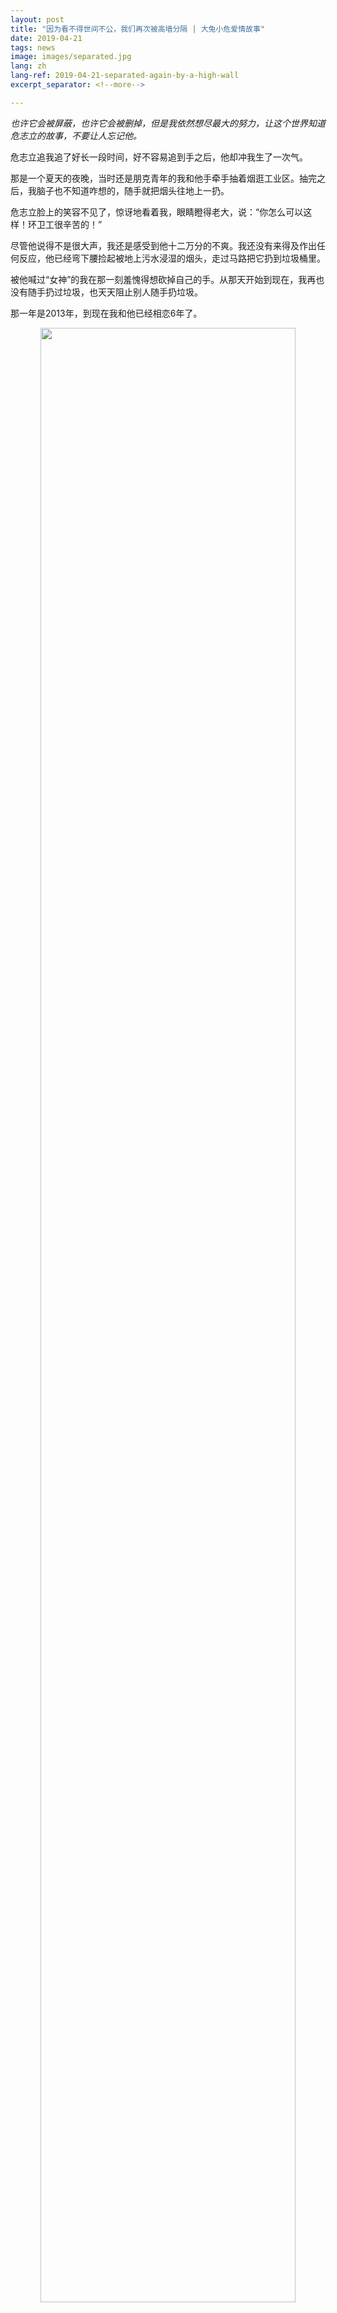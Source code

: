 ```yaml
---
layout: post
title: "因为看不得世间不公，我们再次被高墙分隔 | 大兔小危爱情故事"
date: 2019-04-21
tags: news
image: images/separated.jpg
lang: zh
lang-ref: 2019-04-21-separated-again-by-a-high-wall
excerpt_separator: <!--more-->

---
```


<em>也许它会被屏蔽，也许它会被删掉，但是我依然想尽最大的努力，让这个世界知道危志立的故事，不要让人忘记他。</em>

危志立追我追了好长一段时间，好不容易追到手之后，他却冲我生了一次气。

那是一个夏天的夜晚，当时还是朋克青年的我和他手牵手抽着烟逛工业区。抽完之后，我脑子也不知道咋想的，随手就把烟头往地上一扔。

危志立脸上的笑容不见了，惊讶地看着我，眼睛瞪得老大，说：“你怎么可以这样！环卫工很辛苦的！”

尽管他说得不是很大声，我还是感受到他十二万分的不爽。我还没有来得及作出任何反应，他已经弯下腰捡起被地上污水浸湿的烟头，走过马路把它扔到垃圾桶里。

被他喊过“女神”的我在那一刻羞愧得想砍掉自己的手。从那天开始到现在，我再也没有随手扔过垃圾，也天天阻止别人随手扔垃圾。

那一年是2013年，到现在我和他已经相恋6年了。

<div style="text-align:center"><img src="/images/separated4.jpg" width="90%"/><br>我们的结婚照，是在我家中搭了个棚，请朋友来ISLET拍的，他穿着黑裙子<br></div>

<em>一个特别的爱情故事</em>

这是一个很特别的爱情故事。它包含了一个怼天怼地的女权主义者、一个温柔得从来没有人看见过他吵架的工人权益维护者的成长经历。它包含了两次刑事拘留，包含了一群人的生离死别，包含了周星驰式的无厘头幽默，包含了社会运动者们的友谊和智慧。

第一次见到危志立本人是在2013年，他当时在深圳手牵手工友活动中心工作。那天危志立穿着一件洗得泛白甚至有一个破洞的T恤，踢着拖鞋，一头长得可以扎起来的卷发用发箍随意地压在天灵盖上。一米八的身高，手长腿长，脸长得像一条龙，额高眼大。不算邋遢，但这种打扮似乎有点浪费了那么好看的皮囊。

6年之后，当他因为帮助尘肺病工人追讨赔偿而被深圳警方刑事拘留的时候，一些工友在朋友圈回忆他时总会提到：“他穿得破破烂烂的，工友们每次见了都想给他打钱买衣服。”

<div style="text-align:center"><img src="/images/separated3.jpg" width="90%"/><br>北外版《阴道说》上演遭主流社会嘲讽的时候，小危响应女权行动者的号召，拍的声援照<br></div>

其实危志立家庭条件还没有穷到连像样的衣服都买不起。他母亲是一名工人，在码头做文职，一做就是30年。父亲的职业生涯略有点颠簸，做过工人，开过出租车，当过精神病院护士。这个小小的家庭经济条件算是清贫，所以危志立从小就没有多少物质上的追求，节俭简单。寿司刺身之类的新潮食品，在大学毕业之前都不怎么吃过。

但是这对工人父母努力地给他提供最好的精神教育，他们从不吝啬于给他买书。他们要求他在书中寻找人生的意义。当小朋友们还在欢乐天地买代币玩游戏机的时候，他就在看《红与黑》、《悲惨世界》。中学的时候他不经意看到《资本论》，觉得很有趣，但是那大部头死贵死贵，危妈妈就给他买了简装版，他看完之后，就在中学的图书馆翻出砖头厚的全译本活生生地啃完。他什么书都看，在书中他学会了什么叫剥削，什么是社会结构，什么是自由民主，什么叫关怀底层。

<div style="text-align:center"><img src="/images/separated1.jpg" width="90%"/><br>我经常想把他打扮得漂漂亮亮的，他就是不肯，他说不喜欢西装革履<br></div>

危志立的外公解放前是一个码头苦力，解放后就成为了一个码头搬运工，还获得过政府颁发的劳模称号。码头苦力活重，工人们多是互相照应的好兄弟。

危志立从小就在码头长大，看到因为干体力活而落得一身病的工人叔叔伯伯，腰椎间盘突出让他们痛得连痛苦的表情都做不出来。但同时，他也看见他们之间真诚的交往方式，如对待亲人般地在苦活之中互相扶持，你帮我多搬一袋货，我帮你预留一碗饭。尽管危志立自己没有做过多少重活，但工人们的状态已经长成了他一条血管，连通他的心脏。

我从小也没有吃过多少苦，家庭勉强小康。在认识危志立之前，我很少接触工人议题。但是他就天天在我耳边，把我们路上见到的各个工种的工人的生存状态都说了遍，让我不得不有了更加多思考：为什么环卫工、建筑工们那么勤奋，却总是那么穷？不是因为懒也不是因为笨，而是这个社会出现了结构性的问题，这些问题让有钱的人越来越有钱，穷苦的人越来越穷困。

年轻的工人也许还有更多机会谋生，但是上了年纪的大姐大哥们就只能做最脏最累的活儿。尽管我们都在讴歌环卫工等等职业是城市美容师，但是这些城市美容师住在城中村黑黝黝的房子里，腰拉伤了没有医保的就只能贴点药膏，第二天继续4点起床出去扫大街。

这些我很少考虑的事情，危志立逼我去思考。如果他不是我男朋友，我可能已经往他脸上踩一脚让他安静别吵了。但是他就是这样执着，一天给我讲三个案例，耐性长得像拉伸了两米的口香糖一样死都不断，终于我也成为了一个关注工人权益的女权主义者。我想他也是这样用唐僧一般的耐心来做其他工人教育的吧。

<strong>一个很纯粹很简单的boy</strong>

就像很多人会来问我是怎样成为一个女权主义者一样，我也会问他是怎样开始关注工人权益的。他的这个故事依然很简单，甚至有点顺理成章。

那一年他20岁。

像危志立这种从小就同情弱势的人，从成年开始就有定期献血的习惯。他在学校的献血站排队等献血时，随手翻开了宣传栏上一个小册子。

那是一个宣传职业健康安全的小册子，这一期介绍的，正是尘肺病建筑工人的悲惨状况。

广东深圳的地质以轻度风化花岗岩为主，质地坚硬。作业时，地表之下的花岗岩碎成粉末，沉积在地洞里风钻工人的肺部。吸入大量粉尘而导致肺部碳化的风钻工，每一次呼吸都痛彻心扉。而尘肺病是一种绝症，患者只能不停咳出黑痰，看着家中幼小孩子和年迈父母，一天比一天更虚弱地等死。

“那个黑色蜂窝状的肺，让我恐惧。那个老人抱着小孩哭的照片，简直让我像得了尘肺病一样有那么几秒没有办法呼吸。”危志立回忆起那个瞬间，用手捂住了自己的胸口。

<div style="text-align:center"><img src="/images/separated6.png" width="90%"/><br>小危的一个朋友圈。图中王大哥已经逝世，就在去年大年三十的前两天。<br></div>

那次献血就像命运往他背上踹了一脚，把他从图书馆直接踹出了校园。危志立在广州大学新闻系读书的四年来，逃课无数。他的大学室友Ken回忆说：“那时候全世界都逃课回宿舍打游戏，而他这个怪胎就逃课去中山大学听讲座。”

在中大，他认识了社会学一些老师和学生。大四那一年，他跟随社会学界大咖学者潘毅的调研团队，一起去了各省调研尘肺病工人的生存状况。潘毅是他的偶像，年轻学者带着底层关怀进入工厂做调研的激情，与他想要改变这个世界的急切不谋而合。我不知道他在调研的时候看到的景象是怎样的，但是我知道，参与调研之后，他想都没有想就走上了服务工人的职业生涯，至今从来没有回头看过一眼。

和他在一起6年，我够胆说很了解他吧。至少我能理解，他为什么会别人的权利而把自己心肝眼儿全部都掏出来帮助别人。

他虽然是内心温柔的人，但其实他很纯粹，甚至很固执。一个名叫FIFA的单机足球游戏他玩了5年，一本陀思妥耶夫斯基的《罪与罚》他从头到尾翻了10次。中学的时候打街头篮球，为了练习那些优雅的篮球动作，他一下课就会跑去任何一个空地练习，对着镜子练习，有时候没有带篮球，他也模拟自己在插花和过人。他的好朋友小填说，危志立老是吹嘘自己练习篮球的时候，“一个月可以穿坏一双回力”。

这个固执的boy一旦认准了自己人生的意义是要帮助弱势的工人拿回自己应得的权利之后，他就不会退缩的，我也一样。同样是社会活动者的我，从小没有遭遇过什么性别不公的状况，但是正义和公平是我的绝对追求，我眼里看不得别人遭遇不公平。

别人评价我和小危“一身侠气”，这个评价不算夸张。我们都是在90年代仙侠文化中长大的孩子，出身并不富裕但是总算不愁吃穿。从小我们受到媒体和学校的教育，是要路见不平，拔刀相助；遇到不公义，我们必须站出来帮忙发声，不然我们没法成为理想的自己。

也许我们探索人生意义的方式和很多同龄人不一样，人生的意义不仅仅是自己安乐享福，也不仅仅是阖家安康，更重要的是用自己有限的能量来撬动这个大大的世界，改变不平等的现象，让每一个生活在其中的人都能不受压迫地活着。

我的确做到过以微小个人之力改变大命运的事情：2012年的时候我们用行为艺术的方式呼吁最高法院免除一位受暴妇女的死罪，我们用纱布把自己包裹得如同受家暴的妇女，到全国8个城市的法院门前静默抗议。事件经过媒体报道之后形成了很强大的舆论，最后这位受暴妇女得以免死。

我和危志立就这样一直互相勉励，用自己每天做出的小改变来擦除对方因为行动带来的恐惧感。在我们的关系中，爱情也许比逛街吃饭、激情性欲、柴米油盐要往前一点点，这一点点的社会责任感让我们牵着的手从来没有松开过。

<div style="text-align:center"><img src="/images/separated7.png" width="90%"/><br>我们第一次约会：为反性侵倡导拍照<br></div>

<strong>帮助尘肺工人，他被刑拘了</strong>

危志立在毕业之后，马上到了手牵手工友活动中心工作。中心无奈被关停之后，危志立开始做回他大学专业相关的事情：在工人资讯自媒体平台“新生代”做编辑。

他文风清奇，最喜欢用港产片配图来编辑一些工人生活、工作相关的文章。因为他们比较倾向于用马克思主义的分析框架来看待劳资问题，所以大家轮流用的笔名都姓马。他最喜欢用的那个笔名，叫“马小玲”，其实是港剧《我和僵尸有个约会》里面驱鬼侠女的名字——他不是一个外人想象中那样喜欢喊口号、竖大旗的马克思主义者，而是一个能够用工友爱看的方式来写文章的、有趣的社会工作者。

我看他们的东西不多，但是常常喜欢看他那个“妇女周报”的栏目。在那个栏目里，他们经常讨论一些属于女工人的议题：月经假、职场性骚扰、孕妇工人权益、家庭暴力、母亲负担等等。我知道工友们都很喜欢看他写的东西，也更喜欢和他交谈玩闹。

有时候他出去见一些以前认识的工友朋友，总有一些大姐说他那么瘦，疼爱地塞给他一些水果、点心，一定要他带回来和家人一起吃，补补营养。有一次我腹泻躺在家中半死不活，他出去见在超市打工的工友大姐，大姐送了一支药给他，叮嘱了半天使用方法，让他回来给我吃。

<div style="text-align:center"><img src="/images/separated8.png" width="90%"/><br>这是小危在手牵手工友活动室的工作照<br></div>

如果不是用心待人，我相信也不会有那么多工友关心他的日常生活，在意他家人的健康状况。

后来，湖南的尘肺病工友继续去深圳维权了。尘肺病工人这个议题可能是他心里最隐隐作痛的部分了吧。他知道去帮助他们是危险的，因为警察都使用暴力对待这些工人了，而搞劳工援助的很多工作者都被陆续抓走。但是，他不能光看着这一切发生和消逝啊。

他对我说：“无论如何，我不能不帮。”

一条村里几乎所有人都来深圳做风钻工人，职安健设施太糟糕了，有的人只能把一个口罩天天洗了再戴回地洞里工作。而粉尘就这样腐蚀了他们的肺。一开始他们不知道什么回事，医院也把他们当成肺结核来医治。后来，这群工人大部分都患上了这个怪病。

他们为深圳建造大楼，却因此赔上了自己的健康。他们去讨要赔偿，却总是有一些人不给他们开诊断书，也不让他们确认劳动关系。他们一边咳嗽咳出黑痰，一边在自己建设的混凝土森林里讨要赔偿。

危志立很少哭，但是他跟我说一位工友的家庭现状的时候，他哭了。那位工友已经因为尘肺病死去了，死的时候很痛苦，窒息状。他的哥哥也因为尘肺病死去了，他的弟弟也因为尘肺病死去了。现在全家只剩下80多岁的母亲，和患上了尘肺病的最小的弟弟。弟弟身体状况一天不如一天，老母亲只能在旁边看着。洗肺什么的，只对一些人有效，而这位弟弟，已经无法通过洗肺来缓解痛苦了。

危志立外公过世的时候，帮忙料理后事的他没有哭；我因为反性骚扰被刑拘的时候，帮忙安慰我父母的他没有哭；打篮球摔断手他没有哭；只有在这次，我看见他哭了。

当然他知道哭和同情是没有用的，于是不停地在“新生代”这个平台上发布工友的状况，更新他们维权的内容。文章被删了，他就重新发，每一个字是是从工友的血汗中提炼出来的。

1月份的时候，他的同事杨郑君（包子）因为帮助尘肺病工友而被警察刑拘了。我很担心，几次想开口对危志立说不要再发了，要不然放弃吧。但是我又说不出口，工友确实是很惨，从现场发来的消息看到，他们不仅自己被控制，有的家属甚至孕妇，都有被推搡的情况。老弱病孕，那是一个多么凄凉的场景啊。

我怎么好意思叫自己的丈夫不要再去帮助他们？但是我害怕啊，我害怕他像我一样因为做了政府不喜欢的事情而被刑拘。看守所的生活是艰难的，我不希望我爱的人遭遇我曾经经历的艰难。

他其实也害怕，我想没有人不害怕离开家人、丧失自由和蹲号子吧。于是我俩只好翻出我们经常互相勉励的一句话：“我怕得脚都抖了，但难道不做吗。”

3月20日凌晨，危志立在广州家中被警察带走了。他失踪了5天我和他父母都没有他的消息，也没有收到任何拘留通知书等文件。我一边哭，一边跑了三个公安局，两个派出所。我上访，我打12389，我打110报失踪，我打12345投诉。我发微博被转6000次，我安慰他爸爸妈妈，也安慰我爸爸妈妈，我咳嗽咳出血，我失眠，我很饿但是没有胃口，同时我又拉肚子。睡十来分钟就开始醒，拿起手机看看有没有新的消息。很困，但是无法重新入眠；很乏，但是无法躺下来休息。你爱的人凭空消失了，强权还不肯告诉你他的下落，这和硬生生把一本爱情小说从中间撕开，有什么区别？

也许是网友的关注和我的投诉有效，3月26日，当我一边咳嗽，一遍爬上深圳市公安路那座大山上，打算全深圳逐个看守所都问一遍也要把人刮出来的时候，警察给我打来电话，告知我，危志立因为涉嫌寻衅滋事，被深圳坪山公安刑事拘留在第二看守所。

警察说，拘留通知书我们寄出去了，但你们为啥没收到我就不知道了。

我从来没有试过因为收到拘留通知电话而那么开心过——至少我知道他是正规被捕，而不是被用什么手段失踪之后虐待。我马上请了律师，申请了会见。警察告诉律师，这是一个敏感案件，只能预约后48小时才能会见。

我又开始坐立不安，因为杨郑君一直都没被允许见律师。所幸的是，28号，律师告诉我，“很幸运，我差一点就没法见到危志立了。”

原来，办案单位有时候会用各种理由阻止律师会见当事人，比如在律师会见的时候提审当事人，或者干脆不允许预约。所以我们律师满脸笑容地庆幸危志立太幸运了。他说，危志立已经被剃掉了那头小卷发，换上了看守所统一的灰衣服，但是精神健康状态都还好。他确认了因为帮尘肺病工人维权的事情，杨郑君、危志立和柯成兵三个“新生代”的自媒体编辑都被关押在第二看守所。

危志立对律师说，他还没有被刑讯逼供，只是警察老骂他，骂他不孝顺父母，骂他被工人利用了。我想起警察抓走危志立那天，警察对危志立的妈妈说：“你儿子，名校毕业，好端端的却不买房，不生孩子，每天就不务正业，我们要带回去教育教育！”

“要肯帮助弱小，路见不平，站起来反抗。”这些是主流社会在我们小时候一直教导的意识形态，是一直被褒奖的行侠仗义行为。可是，当我们长大了，真的要去帮助人的时候，他们就害怕了，把助人抹黑成被利用，把NGO工作者造谣成不务正业。

而被他们帮助过的尘肺病工友得知他们被捕的消息，有的当场失声痛哭。他们立即尝试南下深圳为三人讨个说法，却被湖南警方控制，无法像自由人一样到自己想到的地方去。

因为帮助尘肺病工人而被抓走的这三位男生，在主流社会眼里可能是真的不务正业，在工友眼中却是最善良的有心人。不买房不生孩子都成为罪状的当下，他们助人的行为可以被寻衅滋事这个口袋罪囊括其中，也是让人又生气又想笑。

笑我们太善良纯粹，笑我们看不得别人受苦。笑我们希望解决问题，但是却成为了需要被解决的人。
